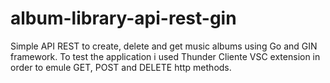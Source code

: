 # album-library-api-rest-gin
Simple API REST to create, delete and get music albums using Go and GIN framework. To test the application i used Thunder Cliente VSC extension in order to emule GET, POST and DELETE http methods.
